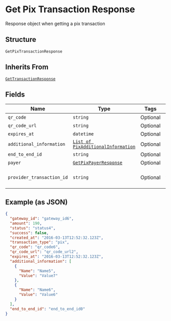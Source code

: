 
# Get Pix Transaction Response

Response object when getting a pix transaction

## Structure

`GetPixTransactionResponse`

## Inherits From

[`GetTransactionResponse`](../../doc/models/get-transaction-response.md)

## Fields

| Name | Type | Tags | Description |
|  --- | --- | --- | --- |
| `qr_code` | `string` | Optional | - |
| `qr_code_url` | `string` | Optional | - |
| `expires_at` | `datetime` | Optional | - |
| `additional_information` | [`List of PixAdditionalInformation`](../../doc/models/pix-additional-information.md) | Optional | - |
| `end_to_end_id` | `string` | Optional | - |
| `payer` | [`GetPixPayerResponse`](../../doc/models/get-pix-payer-response.md) | Optional | - |
| `provider_transaction_id` | `string` | Optional | Provider transaction id |

## Example (as JSON)

```json
{
  "gateway_id": "gateway_id6",
  "amount": 190,
  "status": "status4",
  "success": false,
  "created_at": "2016-03-13T12:52:32.123Z",
  "transaction_type": "pix",
  "qr_code": "qr_code6",
  "qr_code_url": "qr_code_url2",
  "expires_at": "2016-03-13T12:52:32.123Z",
  "additional_information": [
    {
      "Name": "Name5",
      "Value": "Value7"
    },
    {
      "Name": "Name6",
      "Value": "Value6"
    }
  ],
  "end_to_end_id": "end_to_end_id0"
}
```


